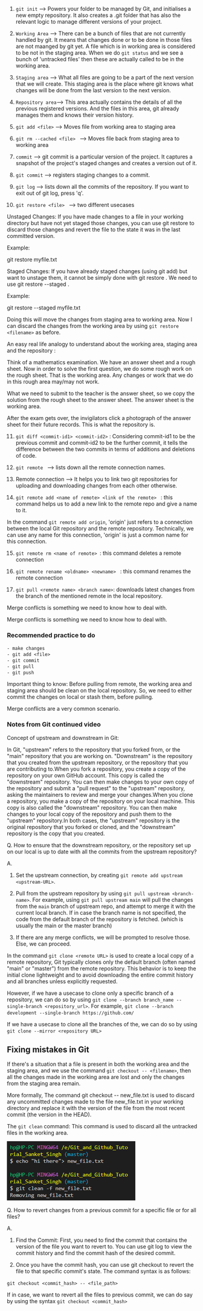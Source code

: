 1. `git init` --> Powers your folder to be managed by Git, and initialises a new empty repository. It also creates a .git folder that has also the relevant logic to manage different versions of your project.

2. `Working Area` --> There can be a bunch of files that are not currently handled by git. It means that changes done or to be done in those files are not maanged by git yet. A file which is in working area is considered to be not in the staging area. When we do `git status` and we see a bunch of 'untracked files' then these are actually called to be in the working area.

3. `Staging area` --> What all files are going to be a part of the next version that we will create. This staging area is the place where git knows what changes will be done from the last version to the next version.

4. `Repository area`--> This area actually contains the details of all the previous registered versions. And the files in this area, git already manages them and knows their version history.

5. `git add <file>` --> Moves file from working area to staging area

6. `git rm --cached <file> ` --> Moves file back from staging area to working area

7. `commit` --> git commit is a particular version of the project. It captures a snapshot of the project's staged changes and creates a version out of it.

8. `git commit` --> registers staging changes to a commit. 

9. `git log` --> lists down all the commits of the repository. If you want to exit out of git log, press 'q'.

10. `git restore <file> ` --> two different usecases

Unstaged Changes: If you have made changes to a file in your working directory but have not yet staged those changes, you can use git restore <filename> to discard those changes and revert the file to the state it was in the last committed version.

Example:

git restore myfile.txt

Staged Changes: If you have already staged changes (using git add) but want to unstage them, it cannot be simply done with git restore <filename>. We need to use git restore --staged <filename>.

Example:

git restore --staged myfile.txt

Doing this will move the changes from staging area to working area. Now I can discard the changes from the working area by using `git restore <filename>` as before.

An easy real life analogy to understand about the working area, staging area and the repository :

Think of a mathematics examination. We have an answer sheet and a rough sheet. Now in order to solve the first question, we do some rough work on the rough sheet. That is the working area. Any changes or work that we do in this rough area may/may not work.

What we need to submit to the teacher is the answer sheet, so we copy the solution from the rough sheet to the answer sheet. The answer sheet is the working area.

After the exam gets over, the invigilators click a photograph of the answer sheet for their future records. This is what the repository is.

11. `git diff <commit-id1> <commit-id2>` : Considering commit-id1 to be the previous commit and commit-id2 to be the further commit, it tells the difference between the two commits in terms of additions and deletions of code.

12. `git remote ` --> lists down all the remote connection names.

13. Remote connection --> It helps you to link two git repositories for uploading and downloading changes from each other otherwise.

14. `git remote add <name of remote> <link of the remote> ` : this command helps us to add a new link to the remote repo and give a name to it.

In the command `git remote add origin`, 'origin' just refers to a connection between the local Git repository and the remote repository. Technically, we can use any name for this connection, 'origin' is just a common name for this connection.

15. `git remote rm <name of remote> `: this command deletes a remote connection

16. `git remote rename <oldname> <newname> ` : this command renames the remote connection

17. `git pull <remote name> <branch name>`: downloads latest changes from the branch of the mentioned remote in the local repository.

Merge conflicts is something we need to know how to deal with.

Merge conflicts is something we need to know how to deal with.

### Recommended practice to do

    - make changes
    - git add <file>
    - git commit
    - git pull
    - git push

Important thing to know: Before pulling from remote, the working area and staging area should be clean on the local repository. So, we need to either commit the changes on local or stash them, before pulling.

Merge conflicts are a very common scenario.

### Notes from Git continued video

Concept of upstream and downstream in Git: 

In Git, "upstream" refers to the repository that you forked from, or the "main" repository that you are working on. "Downstream" is the repository that you created from the upstream repository, or the repository that you are contributing to.When you fork a repository, you create a copy of the repository on your own GitHub account. This copy is called the "downstream" repository. You can then make changes to your own copy of the repository and submit a "pull request" to the "upstream" repository, asking the maintainers to review and merge your changes.When you clone a repository, you make a copy of the repository on your local machine. This copy is also called the "downstream" repository. You can then make changes to your local copy of the repository and push them to the "upstream" repository.In both cases, the "upstream" repository is the original repository that you forked or cloned, and the "downstream" repository is the copy that you created.

Q. How to ensure that the downstream repository, or the repository set up on our local is up to date with all the commits from the upstream repository?

A. 

1. Set the upstream connection, by creating `git remote add upstream <upstream-URL>`.

2. Pull from the upstream repository by using `git pull upstream <branch-name>`. For example, using `git pull upstream main` will pull the changes from the `main` branch of upstream repo, and attempt to merge it with the current local branch. If in case the branch name is not specified, the code from the default branch of the repository is fetched. (which is usually the main or the master branch)

3. If there are any merge conflicts, we will be prompted to resolve those. Else, we can proceed.

In the command `git clone <remote URL>` is used to create a local copy of a remote repository, Git typically clones only the default branch (often named "main" or "master") from the remote repository. This behavior is to keep the initial clone lightweight and to avoid downloading the entire commit history and all branches unless explicitly requested.

However, if we have a usecase to clone only a specific branch of a repository, we can do so by using `git clone --branch branch_name --single-branch <repository_url>`. For example, `git clone --branch development --single-branch https://github.com/ `

If we have a usecase to clone all the branches of the, we can do so by using `git clone --mirror <repository URL>`


## Fixing mistakes in Git

If there's a situation that a file is present in both the working area and the staging area, and we use the command `git checkout -- <filename>`, then all the changes made in the working area are lost and only the changes from the staging area remain.

More formally, The command git checkout -- new_file.txt is used to discard any uncommitted changes made to the file new_file.txt in your working directory and replace it with the version of the file from the most recent commit (the version in the HEAD).

The `git clean` command: This command is used to discard all the untracked files in the working area. 

![Git_clean](Git_clean.png)

Q. How to revert changes from a previous commit for a specific file or for all files?

A. 

1. Find the Commit: First, you need to find the commit that contains the version of the file you want to revert to. You can use git log to view the commit history and find the commit hash of the desired commit.

2. Once you have the commit hash, you can use git checkout to revert the file to that specific commit's state. The command syntax is as follows: 

`git checkout <commit_hash> -- <file_path>` 

If in case, we want to revert all the files to previous commit, we can do say by using the syntax `git checkout <commit_hash>`

![]()